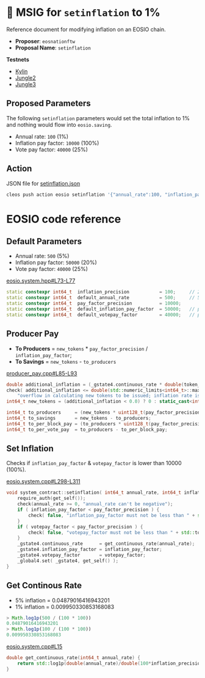 # 🔑 MSIG for `setinflation` to 1%

Reference document for modifying inflation on an EOSIO chain.

- **Proposer**: `eosnationftw`
- **Proposal Name**: `setinflation`

**Testnets**

- [Kylin](https://kylin.bloks.io/msig/eosnationftw/setinflation)
- [Jungle2](https://jungle.bloks.io/msig/eosnationftw/setinflation)
- [Jungle3](https://monitor3.jungletestnet.io/)

## Proposed Parameters

The following `setinflation` parameters would set the total inflation to 1% and nothing would flow into `eosio.saving`.

- Annual rate: `100` (1%)
- Inflation pay factor: `10000` (100%)
- Vote pay factor: `40000` (25%)

## Action

JSON file for [setinflation.json](setinflation.json)

```bash
cleos push action eosio setinflation '{"annual_rate":100, "inflation_pay_factor":10000, "votepay_factor":40000}' -p eosio
```

# EOSIO code reference

## Default Parameters

- Annual rate: `500` (5%)
- Inflation pay factor: `50000` (20%)
- Vote pay factor: `40000` (25%)

[eosio.system.hpp#L73-L77](https://github.com/EOSIO/eosio.contracts/blob/7109f002fa9afff18edcafce5c32b224a21eef98/contracts/eosio.system/include/eosio.system/eosio.system.hpp#L73-L77)

```c++
static constexpr int64_t  inflation_precision           = 100;     // 2 decimals
static constexpr int64_t  default_annual_rate           = 500;     // 5% annual rate
static constexpr int64_t  pay_factor_precision          = 10000;
static constexpr int64_t  default_inflation_pay_factor  = 50000;   // producers pay share = 10000 / 50000 = 20% of the inflation
static constexpr int64_t  default_votepay_factor        = 40000;   // per-block pay share = 10000 / 40000 = 25% of the producer pay
```

## Producer Pay

- **To Producers** = `new_tokens` * `pay_factor_precision` / `inflation_pay_factor`;
- **To Savings** = `new_tokens` - `to_producers`

[producer_pay.cpp#L85-L93](https://github.com/EOSIO/eosio.contracts/blob/7109f002fa9afff18edcafce5c32b224a21eef98/contracts/eosio.system/src/producer_pay.cpp#L85-L93)

```c++
double additional_inflation = (_gstate4.continuous_rate * double(token_supply.amount) * double(usecs_since_last_fill)) / double(useconds_per_year);
check( additional_inflation <= double(std::numeric_limits<int64_t>::max() - ((1ll << 10) - 1)),
    "overflow in calculating new tokens to be issued; inflation rate is too high" );
int64_t new_tokens = (additional_inflation < 0.0) ? 0 : static_cast<int64_t>(additional_inflation);

int64_t to_producers     = (new_tokens * uint128_t(pay_factor_precision)) / _gstate4.inflation_pay_factor;
int64_t to_savings       = new_tokens - to_producers;
int64_t to_per_block_pay = (to_producers * uint128_t(pay_factor_precision)) / _gstate4.votepay_factor;
int64_t to_per_vote_pay  = to_producers - to_per_block_pay;
```

## Set Inflation

Checks if `inflation_pay_factor` & `votepay_factor` is lower than 10000 (100%).

[eosio.system.cpp#L298-L311](https://github.com/EOSIO/eosio.contracts/blob/v1.8.3/contracts/eosio.system/src/eosio.system.cpp#L298-L311)

```c++
void system_contract::setinflation( int64_t annual_rate, int64_t inflation_pay_factor, int64_t votepay_factor ) {
    require_auth(get_self());
    check(annual_rate >= 0, "annual_rate can't be negative");
    if ( inflation_pay_factor < pay_factor_precision ) {
        check( false, "inflation_pay_factor must not be less than " + std::to_string(pay_factor_precision) );
    }
    if ( votepay_factor < pay_factor_precision ) {
        check( false, "votepay_factor must not be less than " + std::to_string(pay_factor_precision) );
    }
    _gstate4.continuous_rate      = get_continuous_rate(annual_rate);
    _gstate4.inflation_pay_factor = inflation_pay_factor;
    _gstate4.votepay_factor       = votepay_factor;
    _global4.set( _gstate4, get_self() );
}
```

## Get Continous Rate

- 5% inflation = 0.04879016416943201
- 1% inflation = 0.009950330853168083

```js
> Math.log1p(500 / (100 * 100))
0.04879016416943201
> Math.log1p(100 / (100 * 100))
0.009950330853168083
```

[eosio.system.cpp#L15](https://github.com/EOSIO/eosio.contracts/blob/v1.8.3/contracts/eosio.system/src/eosio.system.cpp#L15)

```c++
double get_continuous_rate(int64_t annual_rate) {
    return std::log1p(double(annual_rate)/double(100*inflation_precision));
}
```
